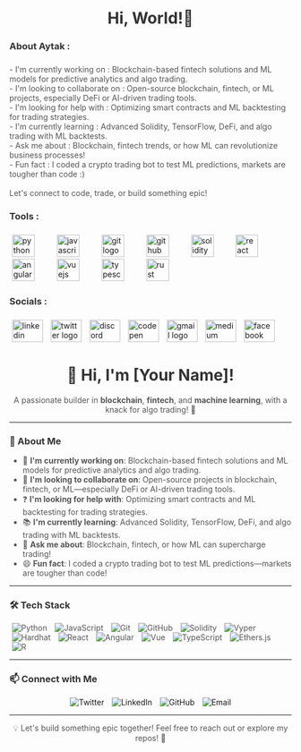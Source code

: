 <h1 align="center">Hi, World!👀</h1>

###

<h3 align="left">About Aytak :</h3>

###

<p align="left">- I'm currently working on : Blockchain-based fintech solutions and ML models for predictive analytics and algo trading.<br>- I'm looking to collaborate on : Open-source blockchain, fintech, or ML projects, especially DeFi or AI-driven trading tools.  <br>- I'm looking for help with : Optimizing smart contracts and ML backtesting for trading strategies.  <br>- I'm currently learning : Advanced Solidity, TensorFlow, DeFi, and algo trading with ML backtests.  <br>- Ask me about : Blockchain, fintech trends, or how ML can revolutionize business processes!  <br>- Fun fact : I coded a crypto trading bot to test ML predictions, markets are tougher than code :)<br><br>Let's connect to code, trade, or build something epic!</p>

###

<h3 align="left">Tools :</h3>

###

<div align="left">
  <img src="https://cdn.jsdelivr.net/gh/devicons/devicon/icons/python/python-original.svg" height="40" alt="python logo"  />
  <img width="12" />
  <img src="https://cdn.jsdelivr.net/gh/devicons/devicon/icons/javascript/javascript-original.svg" height="40" alt="javascript logo"  />
  <img width="12" />
  <img src="https://cdn.jsdelivr.net/gh/devicons/devicon/icons/git/git-original.svg" height="40" alt="git logo"  />
  <img width="12" />
  <img src="https://cdn.jsdelivr.net/gh/devicons/devicon/icons/github/github-original.svg" height="40" alt="github logo"  />
  <img width="12" />
  <img src="https://cdn.jsdelivr.net/gh/devicons/devicon/icons/solidity/solidity-original.svg" height="40" alt="solidity logo"  />
  <img width="12" />
  <img src="https://cdn.jsdelivr.net/gh/devicons/devicon/icons/react/react-original.svg" height="40" alt="react logo"  />
  <img width="12" />
  <img src="https://cdn.jsdelivr.net/gh/devicons/devicon/icons/angularjs/angularjs-original.svg" height="40" alt="angularjs logo"  />
  <img width="12" />
  <img src="https://cdn.jsdelivr.net/gh/devicons/devicon/icons/vuejs/vuejs-original.svg" height="40" alt="vuejs logo"  />
  <img width="12" />
  <img src="https://cdn.jsdelivr.net/gh/devicons/devicon/icons/typescript/typescript-original.svg" height="40" alt="typescript logo"  />
  <img width="12" />
  <img src="https://cdn.jsdelivr.net/gh/devicons/devicon/icons/rust/rust-original.svg" height="40" alt="rust logo"  />
</div>

###

<h3 align="left">Socials :</h3>

###

<div align="left">
  <img src="https://raw.githubusercontent.com/maurodesouza/profile-readme-generator/master/src/assets/icons/social/linkedin/default.svg" width="55" height="40" alt="linkedin logo"  />
  <img src="https://raw.githubusercontent.com/maurodesouza/profile-readme-generator/master/src/assets/icons/social/twitter/default.svg" width="55" height="40" alt="twitter logo"  />
  <img src="https://raw.githubusercontent.com/maurodesouza/profile-readme-generator/master/src/assets/icons/social/discord/default.svg" width="55" height="40" alt="discord logo"  />
  <img src="https://raw.githubusercontent.com/maurodesouza/profile-readme-generator/master/src/assets/icons/social/codepen/default.svg" width="55" height="40" alt="codepen logo"  />
  <img src="https://raw.githubusercontent.com/maurodesouza/profile-readme-generator/master/src/assets/icons/social/gmail/default.svg" width="55" height="40" alt="gmail logo"  />
  <img src="https://raw.githubusercontent.com/maurodesouza/profile-readme-generator/master/src/assets/icons/social/medium/default.svg" width="55" height="40" alt="medium logo"  />
  <img src="https://raw.githubusercontent.com/maurodesouza/profile-readme-generator/master/src/assets/icons/social/facebook/default.svg" width="55" height="40" alt="facebook logo"  />
</div>

###

<div align="center">
  <h1>👋 Hi, I'm [Your Name]!</h1>
  <p>A passionate builder in <strong>blockchain</strong>, <strong>fintech</strong>, and <strong>machine learning</strong>, with a knack for algo trading! 🚀</p>
</div>

---

### 📖 About Me
- 🔨 **I'm currently working on**: Blockchain-based fintech solutions and ML models for predictive analytics and algo trading.  
- 🤝 **I'm looking to collaborate on**: Open-source projects in blockchain, fintech, or ML—especially DeFi or AI-driven trading tools.  
- ❓ **I'm looking for help with**: Optimizing smart contracts and ML backtesting for trading strategies.  
- 📚 **I'm currently learning**: Advanced Solidity, TensorFlow, DeFi, and algo trading with ML backtests.  
- 💬 **Ask me about**: Blockchain, fintech, or how ML can supercharge trading!  
- 😄 **Fun fact**: I coded a crypto trading bot to test ML predictions—markets are tougher than code!  

---

### 🛠️ Tech Stack
![Python](https://img.shields.io/badge/Python-%2314354C.svg?style=flat&logo=python&logoColor=white)
![JavaScript](https://img.shields.io/badge/JavaScript-%23F7DF1E.svg?style=flat&logo=javascript&logoColor=black)
![Git](https://img.shields.io/badge/Git-%23F05033.svg?style=flat&logo=git&logoColor=white)
![GitHub](https://img.shields.io/badge/GitHub-%23121011.svg?style=flat&logo=github&logoColor=white)
![Solidity](https://img.shields.io/badge/Solidity-%23363636.svg?style=flat&logo=solidity&logoColor=white)
![Vyper](https://img.shields.io/badge/Vyper-%23000000.svg?style=flat&logo=vyper&logoColor=white)
![Hardhat](https://img.shields.io/badge/Hardhat-%23F5A800.svg?style=flat&logo=hardhat&logoColor=black)
![React](https://img.shields.io/badge/React-%2320232a.svg?style=flat&logo=react&logoColor=%2361DAFB)
![Angular](https://img.shields.io/badge/Angular-%23DD0031.svg?style=flat&logo=angular&logoColor=white)
![Vue](https://img.shields.io/badge/Vue.js-%2335495e.svg?style=flat&logo=vue.js&logoColor=%234FC08D)
![TypeScript](https://img.shields.io/badge/TypeScript-%23007ACC.svg?style=flat&logo=typescript&logoColor=white)
![Ethers.js](https://img.shields.io/badge/Ethers.js-%23363636.svg?style=flat&logo=ethers&logoColor=white)
![R](https://img.shields.io/badge/R-%23276DC3.svg?style=flat&logo=r&logoColor=white)

---

### 📫 Connect with Me
<div align="center">
  <a href="https://twitter.com/yourusername" target="_blank">
    <img src="https://img.shields.io/badge/Twitter-%231DA1F2.svg?style=flat&logo=twitter&logoColor=white" alt="Twitter" />
  </a>
  <a href="https://linkedin.com/in/yourusername" target="_blank">
    <img src="https://img.shields.io/badge/LinkedIn-%230077B5.svg?style=flat&logo=linkedin&logoColor=white" alt="LinkedIn" />
  </a>
  <a href="https://github.com/yourusername" target="_blank">
    <img src="https://img.shields.io/badge/GitHub-%23121011.svg?style=flat&logo=github&logoColor=white" alt="GitHub" />
  </a>
  <a href="mailto:your.email@example.com">
    <img src="https://img.shields.io/badge/Email-%23D14836.svg?style=flat&logo=gmail&logoColor=white" alt="Email" />
  </a>
</div>

---

<div align="center">
  <p>💡 Let's build something epic together! Feel free to reach out or explore my repos! 🚀</p>
</div>

<style>
  h1, h3 {
    color: #333;
  }
  p, li {
    color: #555;
  }
  a {
    text-decoration: none;
  }
  img {
    margin: 0 5px;
  }
</style>
